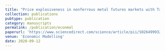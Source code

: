 ```yaml
---
title: "Price explosiveness in nonferrous metal futures markets with Tao Xiong (co-authored)"
collection: publications
pubtype: publication
category: manuscripts
permalink: /publication/econmol
paperurl: 'https://www.sciencedirect.com/science/article/pii/S0264999320311962?via%3Dihub'
venue: 'Economic Modelling' 
date: 2020-09-12
---
```

